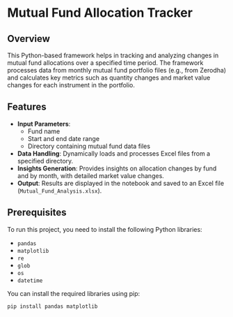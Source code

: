 # Mutual Fund Allocation Tracker

## Overview
This Python-based framework helps in tracking and analyzing changes in mutual fund allocations over a specified time period. The framework processes data from monthly mutual fund portfolio files (e.g., from Zerodha) and calculates key metrics such as quantity changes and market value changes for each instrument in the portfolio.

## Features
- **Input Parameters**: 
    - Fund name
    - Start and end date range
    - Directory containing mutual fund data files
- **Data Handling**: Dynamically loads and processes Excel files from a specified directory.
- **Insights Generation**: Provides insights on allocation changes by fund and by month, with detailed market value changes.
- **Output**: Results are displayed in the notebook and saved to an Excel file (`Mutual_Fund_Analysis.xlsx`).

## Prerequisites
To run this project, you need to install the following Python libraries:
- `pandas`
- `matplotlib`
- `re`
- `glob`
- `os`
- `datetime`

You can install the required libraries using pip:

```bash
pip install pandas matplotlib

